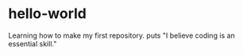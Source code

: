 # hello-world
Learning how to make my first repository.
puts "I believe coding is an essential skill." 
